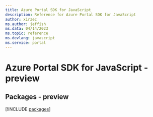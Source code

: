 ```yaml
---
title: Azure Portal SDK for JavaScript
description: Reference for Azure Portal SDK for JavaScript
author: xirzec
ms.author: jeffish
ms.data: 04/14/2023
ms.topic: reference
ms.devlang: javascript
ms.service: portal
---
```

# Azure Portal SDK for JavaScript - preview
## Packages - preview
[!INCLUDE [packages](portal-index.md)]